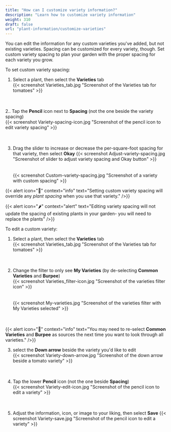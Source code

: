 ```yaml
---
title: "How can I customize variety information?"
description: "Learn how to customize variety information"
weight: 310
draft: false
url: "plant-information/customize-varieties"
---
```


You can edit the information for any custom varieties you've added, but not existing varieties.
Spacing can be customized for every variety, though. Set custom variety spacing to plan your garden with the proper spacing for each variety you grow.

To set custom variety spacing:
1. Select a plant, then select the **Varieties** tab<br />
{{< screenshot Varieties_tab.jpg "Screenshot of the Varieties tab for tomatoes" >}}<br /><br /><br />

2.. Tap the **Pencil** icon next to **Spacing** (not the one beside the variety spacing)<br />
{{< screenshot Variety-spacing-icon.jpg "Screenshot of the pencil icon to edit variety spacing" >}}<br /><br /><br />

3. Drag the slider to increase or decrease the per-square-foot spacing for that variety, then select **Okay**
{{< screenshot Adjust-variety-spacing.jpg "Screenshot of slider to adjust variety spacing and Okay button" >}}<br /><br /><br />
{{< screenshot Custom-variety-spacing.jpg "Screenshot of a variety with custom spacing" >}}

{{< alert icon="️🍅" context="info" text="Setting custom variety spacing will override any *plant spacing* when you use that variety." />}}

{{< alert icon="🌶️" context="alert" text="Editing variety spacing will not update the spacing of existing plants in your garden- you will need to replace the plants" />}}

To edit a custom variety:
1. Select a plant, then select the **Varieties** tab<br />
{{< screenshot Varieties_tab.jpg "Screenshot of the Varieties tab for tomatoes" >}}<br /><br /><br />

2. Change the filter to only see **My Varieties** (by de-selecting **Common Varieties** and **Burpee**)<br />
{{< screenshot Varieties_filter-icon.jpg "Screenshot of the varieties filter icon" >}}<br /><br /><br />
{{< screenshot My-varieties.jpg "Screenshot of the varieties filter with My Varieties selected" >}}<br /><br /><br />

{{< alert icon="️🥦" context="info" text="You may need to re-select **Common Varieties** and **Burpee** as sources the next time you want to look through all varieties." />}}

3. select the **Down arrow** beside the variety you'd like to edit<br />
{{< screenshot Variety-down-arrow.jpg "Screenshot of the down arrow beside a tomato variety" >}}<br /><br /><br />

4. Tap the lower **Pencil** icon (not the one beside **Spacing**)<br />
{{< screenshot Variety-edit-icon.jpg "Screenshot of the pencil icon to edit a variety" >}}<br /><br /><br />

5. Adjust the information, icon, or image to your liking, then select **Save**
{{< screenshot Variety-save.jpg "Screenshot of the pencil icon to edit a variety" >}}<br /><br /><br />
